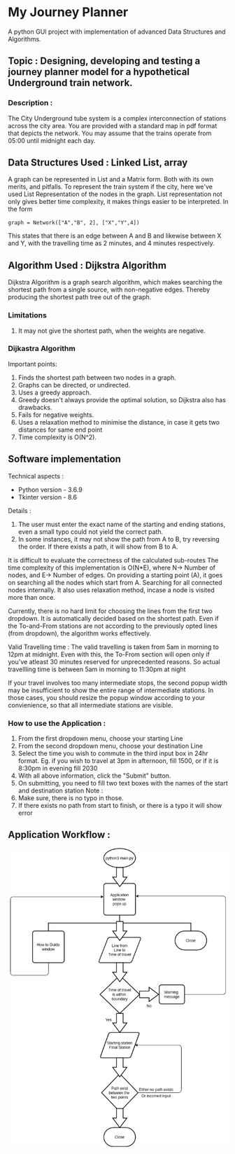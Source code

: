 # My Journey Planner

A python GUI project with implementation of advanced Data Structures and Algorithms.

## Topic : Designing, developing and testing a journey planner model for a hypothetical Underground train network.

### Description :
The City Underground tube system is a complex interconnection of stations across the
city area. You are provided with a standard map in pdf format that depicts the network. You may assume that the trains operate from 05:00 until midnight each day. 

## Data Structures Used : Linked List, array
A graph can be represented in List and a Matrix form. Both with its own merits, and pitfalls.
To represent the train system if the city, here we've used List Representation of the nodes in the graph.
List representation not only gives better time complexity, it makes things easier to be interpreted.
In the form 
```
graph = Network(["A","B", 2], ["X","Y",4])
```
This states that there is an edge between A and B and likewise between X and Y, with the travelling time as 2 minutes, and 4 minutes respectively.

## Algorithm Used : Dijkstra Algorithm
Dijkstra Algorithm is a graph search algorithm, which makes searching the shortest path from a single source, with non-negative edges. Thereby producing the shortest path tree out of the graph.

### Limitations
1. It may not give the shortest path, when the weights are negative.

### Dijkastra Algorithm

Important points:
1. Finds the shortest path between two nodes in a graph.
2. Graphs can be directed, or undirected.
3. Uses a greedy approach.
4. Greedy doesn't always provide the optimal solution, so Dijkstra also has drawbacks.
5. Fails for negative weights.
6. Uses a relaxation method to minimise the distance, in case it gets two distances for same end point
7. Time complexity is O(N^2).

## Software implementation

Technical aspects : 
- Python version - 3.6.9
- Tkinter version - 8.6

Details : 
1. The user must enter the exact name of the starting and ending stations, even a small typo could not yield the correct path.
2. In some instances, it may not show the path from A to B, try reversing the order. If there exists a path, it will show from B to A.

It is difficult to evaluate the correctness of the calculated sub-routes
The time complexity of this implementation is O(N*E), where N-> Number of nodes, and E-> Number of edges. On providing a starting point (A), it goes on searching all the nodes which start from A. Searching for all connected nodes internally. It also uses relaxation method, incase a node is visited more than once.


Currently, there is no hard limit for choosing the lines from the first two dropdown. It is automatically decided based on the shortest path.
Even if the To-and-From stations are not according to the previously opted lines (from dropdown), the algorithm works effectively.      

Valid Travelling time : The valid travelling is taken from 5am in morning to 12pm at midnight. Even with this, the To-From section will open only if you've atleast 30 minutes reserved for unprecedented reasons. So actual travellling time is between 5am in morning to 11:30pm at night

If your travel involves too many intermediate stops, the second popup width may be insufficient to show the entire range of intermediate stations. In those cases, you should resize the popup window according to your convienience, so that all intermediate stations are visible.


### How to use the Application : 
1. From the first dropdown menu, choose your starting Line
2. From the second dropdown menu, choose your destination Line
3. Select the time you wish to commute in the third input box in 24hr format.
Eg. if you wish to travel at 3pm in afternoon, fill 1500, or if it is 8:30pm in evening fill 2030
4. With all above information, click the "Submit" button.
5. On submitting, you need to fill two text boxes with the names of the start and destination station
Note : 
1. Make sure, there is no typo in those.
2. If there exists no path from start to finish, or there is a typo it will show error

## Application Workflow :
![flowchart](img/JourneyPlanner.png)